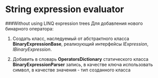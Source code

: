 # String expression evaluator
###Without using LINQ expression trees
Для добавления нового бинарного оператора:

1. Создать класс, наследуемый от абстрактного класса **BinaryExpressionBase**, реализующий интерфейсы *IExpression*, *IBinaryExpression*.

2. Добавить в словарь **OperatorsDictionary** статического класса **BinaryExpressionParser** запись,
  в качестве ключа использовать символ, в качестве значения - тип созданного класса

